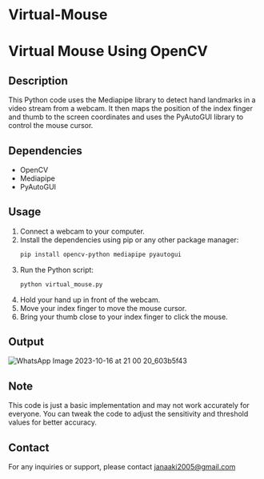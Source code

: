 # Virtual-Mouse
# Virtual Mouse Using OpenCV

## Description
This Python code uses the Mediapipe library to detect hand landmarks in a video stream from a webcam. It then maps the position of the index finger and thumb to the screen coordinates and uses the PyAutoGUI library to control the mouse cursor.

## Dependencies
- OpenCV
- Mediapipe
- PyAutoGUI

## Usage
1. Connect a webcam to your computer.
2. Install the dependencies using pip or any other package manager:
    ```bash
    pip install opencv-python mediapipe pyautogui
    ```
3. Run the Python script:
    ```bash
    python virtual_mouse.py
    ```
4. Hold your hand up in front of the webcam.
5. Move your index finger to move the mouse cursor.
6. Bring your thumb close to your index finger to click the mouse.
## Output
![WhatsApp Image 2023-10-16 at 21 00 20_603b5f43](https://github.com/user-attachments/assets/b91c38fb-b65f-4099-a77e-4cc4aff34d5c)

## Note
This code is just a basic implementation and may not work accurately for everyone. You can tweak the code to adjust the sensitivity and threshold values for better accuracy.

## Contact

For any inquiries or support, please contact janaaki2005@gmail.com
